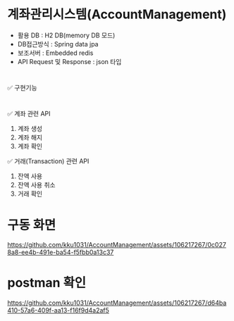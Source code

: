 # 계좌관리시스템(AccountManagement)
- 활용 DB : H2 DB(memory DB 모드)
- DB접근방식 : Spring data jpa
- 보조서버 : Embedded redis
- API Request 및 Response : json 타입
#
✅ 구현기능
#
✅ 계좌 관련 API
1) 계좌 생성
2) 계좌 해지
3) 계좌 확인

✅ 거래(Transaction) 관련 API
1) 잔액 사용
2) 잔액 사용 취소
3) 거래 확인

# 구동 화면


https://github.com/kku1031/AccountManagement/assets/106217267/0c0278a8-ee4b-491e-ba54-f5fbb0a13c37


# postman 확인


https://github.com/kku1031/AccountManagement/assets/106217267/d64ba410-57a6-409f-aa13-f16f9d4a2af5



